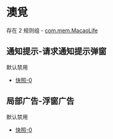 # 澳覓

存在 2 规则组 - [com.mem.MacaoLife](/src/apps/com.mem.MacaoLife.ts)

## 通知提示-请求通知提示弹窗

默认禁用

- [快照-0](https://i.gkd.li/import/13350665)

## 局部广告-浮窗广告

默认禁用

- [快照-0](https://i.gkd.li/import/13350685)
